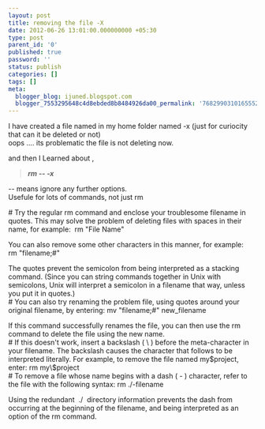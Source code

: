 ```yaml
---
layout: post
title: removing the file -X
date: 2012-06-26 13:01:00.000000000 +05:30
type: post
parent_id: '0'
published: true
password: ''
status: publish
categories: []
tags: []
meta:
  blogger_blog: ijuned.blogspot.com
  blogger_7553295648c4d8ebded8b8484926da00_permalink: '7682990310165552674'
---
```

<div dir="ltr" style="text-align:left;">I have created a file named in my home folder named -x (just for curiocity that can it be deleted or not)<br />oops .... its problematic the file is not <span class="IL_AD" id="IL_AD5">deleting<span class="IL_AD_ICON"></span></span> now.</p>
<p>and then I Learned about ,</p>
<blockquote class="tr_bq"><p><i><b>rm -- -x</b></i></p></blockquote>
<p>-- means ignore any further options.<br />Usefule for lots of commands, not just rm</p>
<p><a name="more"></a></p>
<p># Try the <span class="IL_AD" id="IL_AD3">regular<span class="IL_AD_ICON"></span></span> rm command and enclose your <span class="IL_AD" id="IL_AD2">troublesome<span class="IL_AD_ICON"></span></span> filename in quotes. This may <span class="IL_AD" id="IL_AD1">solve the problem<span class="IL_AD_ICON"></span></span> of deleting files with <span class="IL_AD" id="IL_AD6">spaces<span class="IL_AD_ICON"></span></span> in their name, for example:  rm "File Name"</p>
<p>You can also remove some other characters in this manner, for example:<br />rm "filename;#"</p>
<p>The  quotes prevent the semicolon from being interpreted as a stacking  command. (Since you can string commands together in Unix with  semicolons, Unix will <span class="IL_AD" id="IL_AD7">interpret<span class="IL_AD_ICON"></span></span> a semicolon in a filename that way, unless you put it in quotes.)<br />#  You can also try renaming the problem file, using quotes around your  original filename, by entering: mv "filename;#" new_filename</p>
<p>If this command successfully renames the file, you can then use the rm command to <span class="IL_AD" id="IL_AD12">delete<span class="IL_AD_ICON"></span></span> the file using the <span class="IL_AD" id="IL_AD9">new name<span class="IL_AD_ICON"></span></span>.<br />#  If this doesn't work, insert a backslash ( \ ) before the  meta-character in your filename. The backslash causes the character that  follows to be interpreted literally. For example, to remove the file named my$project, enter: rm my\$project<br /># To remove a file whose name begins with a dash ( - ) character, refer to the file with the following syntax: rm ./-filename</p>
<p>Using  the redundant  ./  directory information prevents the dash from  occurring at the beginning of the filename, and being interpreted as an  option of the rm command.</div>
